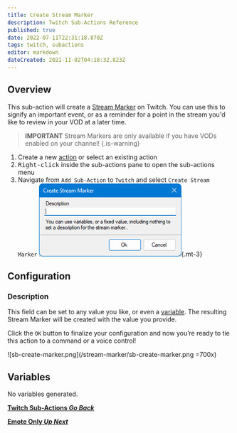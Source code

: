 ```yaml
---
title: Create Stream Marker
description: Twitch Sub-Actions Reference
published: true
date: 2022-07-11T22:31:18.870Z
tags: twitch, subactions
editor: markdown
dateCreated: 2021-11-02T04:18:32.823Z
---
```


## Overview

This sub-action will create a [Stream Marker](https://help.twitch.tv/s/article/creating-highlights-and-stream-markers?language=en_US#markers) on Twitch. You can use this to signify an important event, or as a reminder for a point in the stream you'd like to review in your VOD at a later time. 

> **IMPORTANT**
> Stream Markers are only available if you have VODs enabled on your channel!
{.is-warning}

1. Create a new [action](/en/Actions) or select an existing action
2. <kbd>Right-click</kbd> inside the sub-actions pane to open the sub-actions menu
3. Navigate from `Add Sub-Action` to `Twitch` and select `Create Stream Marker`
  ![stream-marker-new.png](/stream-marker/stream-marker-new.png){.mt-3}

## Configuration

### Description

This field can be set to any value you like, or even a [variable](/en/Variables). The resulting Stream Marker will be created with the value you provide.
 
Click the `OK` button to finalize your configuration and now you’re ready to tie this action to a command or a voice control!
 
 ![sb-create-marker.png](/stream-marker/sb-create-marker.png =700x)
 
 ## Variables
 
 No variables generated.


<section class="btn-grid my-5">
    
  [<i class="mdi mdi-chevron-left"></i>**Twitch Sub-Actions *Go Back***](/en/Sub-Actions/Twitch)
  
  [<i class="mdi mdi-twitch text--twitch"></i>**Emote Only *Up Next***](/en/Sub-Actions/Twitch/Emote-Only)
  
</section>